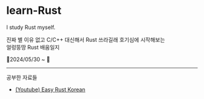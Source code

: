 # learn-Rust
I study Rust myself.

진짜 별 이유 없고 C/C++ 대신해서 Rust 쓰라길래 호기심에 시작해보는  
얼렁뚱땅 Rust 배움일지

🚩2024/05/30 ~ 🏁
***
공부한 자료들
- [(Youtube) Easy Rust Korean](https://youtube.com/playlist?list=PLfllocyHVgsSJf1zO6k6o3SX2mbZjAqYE&si=xAdeSAK677_dZ2z-)
